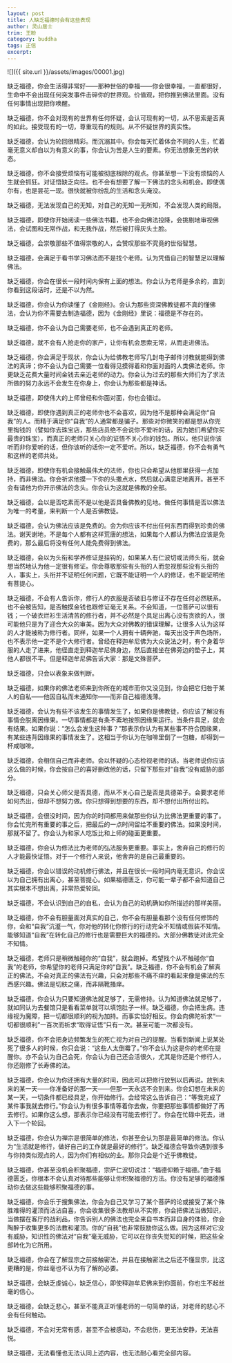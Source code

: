 ```yaml
---
layout: post
title: 人缺乏福德时会有这些表现
author: 灵山居士
trim: 王盼
category: buddha
tags: 正信
excerpt:
---
```


![]({{ site.url }}/assets/images/00001.jpg)

缺乏福德，你会生活得非常好——那种世俗的幸福——你会很幸福，一直都很好，生命中不会出现任何突发事件击碎你的世界观。价值观，把你推到佛法里面。没有任何事情出现把你唤醒。

缺乏福德，你不会对现有的世界有任何怀疑，会认可现有的一切，从不思索是否真的如此。接受现有的一切，尊重现有的规则。从不怀疑世界的真实性。

缺乏福德，会认为轮回很精彩。而沉溺其中。你会每天忙着体会不同的人生，忙着毫无意义却自以为有意义的事，你会认为苦是人生的要素。你无法想象无苦的状态。

缺乏福德，你不会接受烦恼有可能被彻底根除的观点。你甚至想一下没有烦恼的人生就会抓狂。对证悟缺乏向往。也不会有想要了解一下佛法的念头和机会。即使偶尔有，也是昙花一现。很快就被你纷乱的生活和念头淹没。

缺乏福德，无法发现自己的无知，对自己的无知一无所知，不会发现人类的局限。

缺乏福德，即使你开始阅读一些佛法书籍，也不会向佛法投降，会挑剔地审视佛法，会试图和无常作战，和无我作战，然后被打得灰头土脸。

缺乏福德，会崇敬那些不值得崇敬的人，会赞叹那些不究竟的世俗智慧。

缺乏福德，会满足于看书学习佛法而不是找个老师。认为凭借自己的智慧足以理解佛法。

缺乏福德，你会在很长一段时间内保有上面的想法。你会认为老师是多余的，直到你看到这段话时，还是不以为然。

缺乏福德，你会认为你读懂了《金刚经》。会认为那些资深佛教徒都不真的懂佛法，会认为你不需要去制造福德，因为《金刚经》里说：福德是不存在的。

缺乏福德，你不会认为自己需要老师，也不会遇到真正的老师。

缺乏福德，就不会有人抢走你的家产，让你有机会思索无常，从而走进佛法。

缺乏福德，你会满足于现状，你会认为给佛教老师写几封电子邮件讨教就能得到佛法的真谛；你不会认为自己需要一位看得见摸得着和你面对面的人类佛法老师。你更缺乏花费大量时间金钱去亲近老师的动力。你会认为过去的那些大师们为了求法所做的努力永远不会发生在你身上，你会认为那些都是神话。

缺乏福德，即使伟大的上师曾经和你面对面，你也会错过。

缺乏福德，即使你遇到真正的老师你也不会喜欢，因为他不是那种会满足你“自我”的人。而精于满足你“自我”的人通常都是骗子。那些对你微笑的都是想从你兜里掏钱的（譬如你去珠宝店，那些店员绝不会说你不爱听的话，因为她们希望你买最贵的珠宝），而真正的老师只关心你的证悟不关心你的钱包。所以，他只说你该听而非你爱听的话，但你该听的话你一定不爱听。所以，缺乏福德，你不会有勇气和这样的老师共处。

缺乏福德，即使你有机会接触最伟大的法师，你也只会希望从他那里获得一点加持，而非佛法。你会祈求他摸一下你的头撒点水，然后就心满意足地离开。甚至不会有请他为你开示佛法的念头。你会认为这就是佛教的全部。

缺乏福德，会以是否吃素而不是以他是否具备佛教的见地。做任何事情是否以佛法为唯一的考量，来判断一个人是否佛教徒。

缺乏福德，会认为佛法应该是免费的。会为你应该不付出任何东西而得到珍贵的佛法。谢天谢地，不是每个人都有这样荒唐的想法，如果每个人都认为佛法应该是免费的，那么最后将没有任何人能免费得到佛法。

缺乏福德，会以为头衔和学养修证是挂钩的，如果某人有仁波切或法师头衔，就会想当然地认为他一定很有修证。你会尊敬那些有头衔的人而忽视那些没有头衔的人，事实上，头衔并不证明任何问题，它既不能证明一个人的修证，也不能证明他有菩提心。

缺乏福德，不会有人告诉你，修行人的衣服是否破旧与修证不存在任何必然联系。也不会被告知，是否触摸金钱也跟修证毫无关系。不会知道，一位菩萨可以很有钱；一个破衣烂衫生活清苦的修行者，并不必然是个具足出离心没有贪欲的人，很可能他只是为了迎合大众的审美。因为大众对佛教的错误理解，让很多人认为这样的人才能被称为修行者。同样，如果一个人拥有十辆奔驰，每天出没于声色场所，也不表示他一定不是个大修行者。曾经在释迦牟尼佛为大众说法之时，有个身着华服的人走了进来，他径直走到释迦牟尼佛身边，然后直接坐在佛旁边的垫子上，其他人都很不平。但是释迦牟尼佛告诉大家：那是文殊菩萨。

缺乏福德，只会以表象来做判断。

缺乏福德，如果你的佛法老师来到你所在的城市而你又没见到，你会把它归咎于某人的自私——他因自私而未通知你——而非自己福德浅薄。

缺乏福德，会认为有些不该发生的事情发生了，如果你是佛教徒，你应该了解没有事情会脱离因缘果。一切事情都是有条不紊地按照因缘果运行。当条件具足，就会有结果。如果你说：“怎么会发生这种事？”那表示你认为有某些事不符合因缘果，有某些违背因缘果的事情发生了。这相当于你认为在咖啡里倒了一包糖，却得到一杯咸咖啡。

缺乏福德，会相信自己而非老师。会以怀疑的心态检视老师的话。当老师说你应该这么做的时候，你会按自己的喜好删改他的话，只留下那些对“自我”没有威胁的部分。

缺乏福德，只会关心师父是否具德，而从不关心自己是否是具德弟子。会要求老师如何杰出，但却不想努力做。你只想得到想要的东西，却不想付出所付出的。

缺乏福德，会很没时间，因为你的时间都用来做那些你认为比佛法更重要的事了。你会忙完所有重要的事之后，把最后的一点时间留给不重要的佛法。如果没时间，那就不留了。你会认为和家人吃饭比和上师的碰面更重要。

缺乏福德，你会认为修法比为老师的弘法服务更重要。事实上，舍弃自己的修行的人才能最快证悟。对于一个修行人来说，他舍弃的是自己最重要的。

缺乏福德，你会以错误的动机修行佛法，并且在很长一段时间内毫无意识。你会误以为自己拥有出离心，甚至菩提心。如果福德匮乏，你可能一辈子都不会知道自己其实根本不想出离，非常热爱轮回。

缺乏福德，不会认识到自己的自私，会认为自己的动机确如你所描述的那样美丽。

缺乏福德，你不会有胆量面对真实的自己，你不会有胆量看那个没有任何修饰的你，会和“自我”沆瀣一气，你对他的转化你修行的行动完全不知情或假装不知情。能够知道“自我”在转化自己的修行也是需要巨大的福德的。大部分佛教徒对此完全不知情。

缺乏福德，老师只是稍微触碰你的“自我”，就会跑掉。希望找个从不触碰你“自我”的老师，你希望你的老师只满足你的“自我”。缺乏福德，你不会有机会了解真正的佛法。不会对真正的佛法有兴趣，只会对那些不痛不痒的看起来像是佛法的东西感兴趣。佛法是切肤之痛，而非隔靴搔痒。

缺乏福德，你会认为只要知道佛法就足够了，无需修持。认为知道佛法就足够了，就如同认为去餐馆只是看看菜单就可以填饱肚子一样。缺乏福德，你会把生病。违缘视为魔障，把一切都很顺利的视为加持。而事实恰好相反。你会向佛陀祈求“一切都很顺利”一百次而祈求“取得证悟”只有一次。甚至可能一次都没有。

缺乏福德，你不会把身边频繁发生的死亡视为对自己的提醒。当看到新闻上说某处死了很多人的时候，你只会说：“这些人太倒霉了。”你不会认为这是你的老师在提醒你。亦不会认为自己会死，你会认为自己还会活很久，尤其是你还是个修行人，你还刚修了长寿佛的法。

缺乏福德，你会以为你还拥有大量的时间，因此可以把修行放到以后再说。放到未来的某一天——你准备好的那一天——但那一天永远不会到来。你会幻想在未来的某一天，一切条件都已经具足，你开始修行。会经常这么告诉自己：“等我完成了某件事我就去修行。”你会认为有很多事情等着你去做，你要把那些事情都做好了再去修行。如果你这么想，那表示你已经没有可能去修行了。你会在忙碌中死去，进入下一个轮回。

缺乏福德，你会认为禅宗是很简单的修法，你甚至会认为那是最简单的修法。你认为“生活就是修行，做好自己的工作就是最好的修行”。缺乏福德会导致你遇到很多与你持类似观点的人，因为你们有相似的业。那你只会是个近乎佛教徒。

缺乏福德，你甚至没机会积聚福德，宗萨仁波切说过：“福德仰赖于福德。”由于福德匮乏，你根本不会认真对待那些能够让你积聚福德的方法。你没有足够的福德推动你去做这些能够积聚福德的事。

缺乏福德，你会乐于搜集佛法，你会为自己又学习了某个菩萨的论或接受了某个殊胜难得的灌顶而沾沾自喜，你会收集很多法教却从不实修，你会把佛法当做知识，当做摆在客厅的战利品，你告诉别人的佛法也完全来自书本而非自身的体验，你会陶醉于收集更多的法教和灌顶。你的“自我”也非常鼓励你这么做。因为这样对它没有威胁，知识性的佛法对“自我”毫无威胁，它可以在你丧失觉知的时候，把这些全部转化为它所用。

缺乏福德，你会在了解显宗之前接触密法，并且在接触密法之后还不懂显宗，比这更糟的是，你丝毫也不认为有了解的必要。

缺乏福德，会缺乏虔诚心，缺乏信心，即使释迦牟尼佛来到你面前，你也生不起丝毫的信心。

缺乏福德，会缺乏悲心，甚至不能真正听懂老师的一句简单的话，对老师的悲心不会有任何触动。

缺乏福德，不会对无常有感，甚至不会被感动，不会悲伤，更无法安静，无法喜悦。

缺乏福德，无法看懂也无法认同上述内容，也无法耐心看完全部内容。
